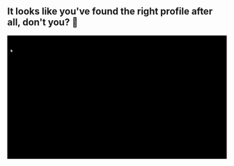 ## It looks like you've found the right profile after all, don't you? 🤔

![Portfolio gif](https://github.com/Ryukemeister/Ryukemeister/blob/main/Git%20into-1.gif)


